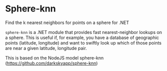# Sphere-knn
Find the k nearest neighbors for points on a sphere for .NET

`sphere-knn` is a .NET module that provides fast nearest-neighbor lookups on
a sphere. This is useful if, for example, you have a database of geographic
points (latitude, longitude) and want to swiftly look up which of those points
are near a given latitude, longitude pair. 

This is based on the NodeJS model sphere-knn (https://github.com/darkskyapp/sphere-knn)
